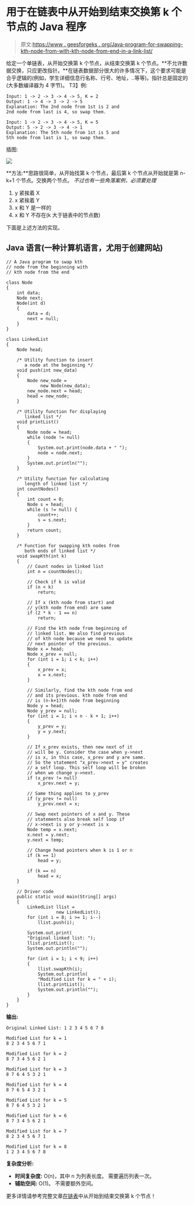 # 用于在链表中从开始到结束交换第 k 个节点的 Java 程序

> 原文:[https://www . geesforgeks . org/Java-program-for-swapping-kth-node-from-with-kth-node-from-end-in-a-link-list/](https://www.geeksforgeeks.org/java-program-for-swapping-kth-node-from-beginning-with-kth-node-from-end-in-a-linked-list/)

给定一个单链表，从开始交换第 k 个节点，从结束交换第 k 个节点。**不允许数据交换，只应更改指针。**在链表数据部分很大的许多情况下，这个要求可能是合乎逻辑的(例如，学生详细信息行名称、行号、地址，..等等)。指针总是固定的(大多数编译器为 4 字节)。
T3】例:

```
Input: 1 -> 2 -> 3 -> 4 -> 5, K = 2
Output: 1 -> 4 -> 3 -> 2 -> 5 
Explanation: The 2nd node from 1st is 2 and 
2nd node from last is 4, so swap them.

Input: 1 -> 2 -> 3 -> 4 -> 5, K = 5
Output: 5 -> 2 -> 3 -> 4 -> 1 
Explanation: The 5th node from 1st is 5 and 
5th node from last is 1, so swap them.
```

插图:

![](img/5020d2aa46de8a3c1749bd32b34a9e80.png)

**方法:**思路很简单，从开始找第 k 个节点，最后第 k 个节点从开始就是第 n-k+1 个节点。交换两个节点。
*不过也有一些角落案例，必须要处理*

1.  y 紧挨着 X
2.  x 紧挨着 Y
3.  x 和 Y 是一样的
4.  x 和 Y 不存在(k 大于链表中的节点数)

下面是上述方法的实现。

## Java 语言(一种计算机语言，尤用于创建网站)

```
// A Java program to swap kth
// node from the beginning with
// kth node from the end

class Node 
{
    int data;
    Node next;
    Node(int d)
    {
        data = d;
        next = null;
    }
}

class LinkedList 
{
    Node head;

    /* Utility function to insert 
       a node at the beginning */
    void push(int new_data)
    {
        Node new_node = 
             new Node(new_data);
        new_node.next = head;
        head = new_node;
    }

    /* Utility function for displaying 
       linked list */
    void printList()
    {
        Node node = head;
        while (node != null) 
        {
            System.out.print(node.data + " ");
            node = node.next;
        }
        System.out.println("");
    }

    /* Utility function for calculating 
       length of linked list */
    int countNodes()
    {
        int count = 0;
        Node s = head;
        while (s != null) {
            count++;
            s = s.next;
        }
        return count;
    }

    /* Function for swapping kth nodes from 
       both ends of linked list */
    void swapKth(int k)
    {
        // Count nodes in linked list
        int n = countNodes();

        // Check if k is valid
        if (n < k)
            return;

        // If x (kth node from start) and
        // y(kth node from end) are same
        if (2 * k - 1 == n)
            return;

        // Find the kth node from beginning of 
        // linked list. We also find previous 
        // of kth node because we need to update 
        // next pointer of the previous.
        Node x = head;
        Node x_prev = null;
        for (int i = 1; i < k; i++) 
        {
            x_prev = x;
            x = x.next;
        }

        // Similarly, find the kth node from end 
        // and its previous. kth node from end 
        // is (n-k+1)th node from beginning
        Node y = head;
        Node y_prev = null;
        for (int i = 1; i < n - k + 1; i++) 
        {
            y_prev = y;
            y = y.next;
        }

        // If x_prev exists, then new next of it 
        // will be y. Consider the case when y->next 
        // is x, in this case, x_prev and y are same. 
        // So the statement "x_prev->next = y" creates 
        // a self loop. This self loop will be broken 
        // when we change y->next.
        if (x_prev != null)
            x_prev.next = y;

        // Same thing applies to y_prev
        if (y_prev != null)
            y_prev.next = x;

        // Swap next pointers of x and y. These 
        // statements also break self loop if 
        // x->next is y or y->next is x
        Node temp = x.next;
        x.next = y.next;
        y.next = temp;

        // Change head pointers when k is 1 or n
        if (k == 1)
            head = y;

        if (k == n)
            head = x;
    }

    // Driver code 
    public static void main(String[] args)
    {
        LinkedList llist = 
                   new LinkedList();
        for (int i = 8; i >= 1; i--)
            llist.push(i);

        System.out.print(
        "Original linked list: ");
        llist.printList();
        System.out.println("");

        for (int i = 1; i < 9; i++) 
        {
            llist.swapKth(i);
            System.out.println(
            "Modified List for k = " + i);
            llist.printList();
            System.out.println("");
        }
    }
}
```

**输出:**

```
Original Linked List: 1 2 3 4 5 6 7 8

Modified List for k = 1
8 2 3 4 5 6 7 1

Modified List for k = 2
8 7 3 4 5 6 2 1

Modified List for k = 3
8 7 6 4 5 3 2 1

Modified List for k = 4
8 7 6 5 4 3 2 1

Modified List for k = 5
8 7 6 4 5 3 2 1

Modified List for k = 6
8 7 3 4 5 6 2 1

Modified List for k = 7
8 2 3 4 5 6 7 1

Modified List for k = 8
1 2 3 4 5 6 7 8
```

**复杂度分析:**

*   **时间复杂度:** O(n)，其中 n 为列表长度。
    需要遍历列表一次。
*   **辅助空间:** O(1)。
    不需要额外空间。

更多详情请参考完整文章[在链表](https://www.geeksforgeeks.org/swap-kth-node-from-beginning-with-kth-node-from-end-in-a-linked-list/)中从开始到结束交换第 k 个节点！